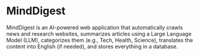 # MindDigest
MindDigest is an AI-powered web application that automatically crawls news and research websites, summarizes articles using a Large Language Model (LLM), categorizes them (e.g., Tech, Health, Science), translates the content into English (if needed), and stores everything in a database.
